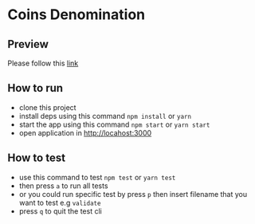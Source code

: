 # Coins Denomination

## Preview

Please follow this [link](http://coins-denom.herokuapp.com)

## How to run

- clone this project
- install deps using this command `npm install` or `yarn`
- start the app using this command `npm start` or `yarn start`
- open application in [http://locahost:3000](http://localhost:3000)

## How to test

- use this command to test `npm test` or `yarn test`
- then press `a` to run all tests
- or you could run specific test by press `p` then insert filename that you want to test e.g `validate`
- press `q` to quit the test cli
